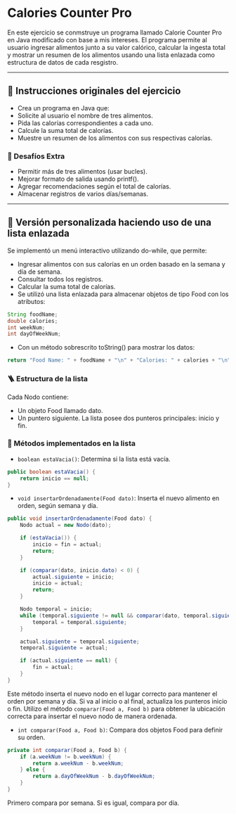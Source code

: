 # Calories Counter Pro

En este ejercicio se conmstruye un programa llamado Calorie Counter Pro en Java modificado con base a mis intereses. 
El programa permite al usuario ingresar alimentos junto a su valor calórico, calcular la ingesta total y mostrar un resumen de los alimentos usando una lista enlazada como estructura de datos de cada resgistro.

---

## 📌 Instrucciones originales del ejercicio

- Crea un programa en Java que:
- Solicite al usuario el nombre de tres alimentos.
- Pida las calorías correspondientes a cada uno.
- Calcule la suma total de calorías.
- Muestre un resumen de los alimentos con sus respectivas calorías.

### 🚀 Desafíos Extra

- Permitir más de tres alimentos (usar bucles).
- Mejorar formato de salida usando printf().
- Agregar recomendaciones según el total de calorías.
- Almacenar registros de varios días/semanas.

---

## 🔧 Versión personalizada haciendo uso de una lista enlazada

Se implementó un menú interactivo utilizando do-while, que permite:
- Ingresar alimentos con sus calorías en un orden basado en la semana y día de semana.
- Consultar todos los registros.
- Calcular la suma total de calorías.
- Se utilizó una lista enlazada para almacenar objetos de tipo Food con los atributos:
```java
String foodName;
double calories;
int weekNum;
int dayOfWeekNum;
```
- Con un método sobrescrito toString() para mostrar los datos:
```java
return "Food Name: " + foodName + "\n" + "Calories: " + calories + "\n" + "Week: " + weekNum + "\n" + "Day of Week: " + dayOfWeekNum + "\n";
```

### 🪜 Estructura de la lista
Cada Nodo contiene:
- Un objeto Food llamado dato.
- Un puntero siguiente.
La lista posee dos punteros principales: inicio y fin.

### 🧐 Métodos implementados en la lista
- `boolean estaVacia()`: Determina si la lista está vacía.
```java
public boolean estaVacia() {
    return inicio == null;
}
```
- `void insertarOrdenadamente(Food dato)`: Inserta el nuevo alimento en orden, según semana y día.
```java
public void insertarOrdenadamente(Food dato) {
    Nodo actual = new Nodo(dato);

    if (estaVacia()) {
        inicio = fin = actual;
        return;
    }

    if (comparar(dato, inicio.dato) < 0) {
        actual.siguiente = inicio;
        inicio = actual;
        return;
    }

    Nodo temporal = inicio;
    while (temporal.siguiente != null && comparar(dato, temporal.siguiente.dato) >= 0) {
        temporal = temporal.siguiente;
    }

    actual.siguiente = temporal.siguiente;
    temporal.siguiente = actual;

    if (actual.siguiente == null) {
        fin = actual;
    }
}
```
Este método inserta el nuevo nodo en el lugar correcto para mantener el orden por semana y día. Si va al inicio o al final, actualiza los punteros inicio o fin.
Utilizo el método `comparar(Food a, Food b)` para obtener la ubicación correcta para insertar el nuevo nodo de manera ordenada.

- `int comparar(Food a, Food b)`: Compara dos objetos Food para definir su orden.
```java
private int comparar(Food a, Food b) {
    if (a.weekNum != b.weekNum) {
        return a.weekNum - b.weekNum;
    } else {
        return a.dayOfWeekNum - b.dayOfWeekNum;
    }
}
```
Primero compara por semana. Si es igual, compara por día.

